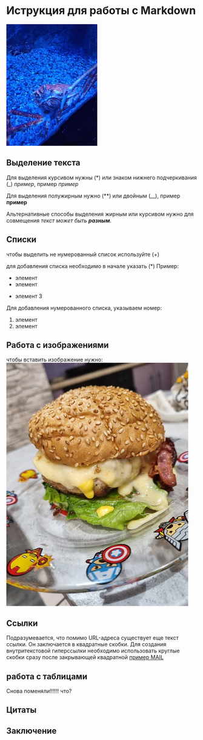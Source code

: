 # Иструкция для работы с Markdown

![лого фото][def]

## Выделение текста

Для выделения курсивом нужны (*) или знаком нижнего подчеркивания (_) _пример_, пример *пример*

Для выделения полужирным нужно (**) или двойным (__), пример **пример**

Альтернативные способы выделения жирным или курсивом нужно для совмещения _текст может быть **разным**_.
## Списки

чтобы выделить не нумерованный список используйте (+)

для добавления списка необходимо в начале указать (*) Пример:
* элемент
* элемент
+ элемент 3

Для добавления нумерованного списка, указываем номер:
1. элемент
2. элемент

## Работа с изображениями

чтобы вставить изображение нужно:
![супер гамбургер](20220215_203454.jpg)

## Ссылки

Подразумевается, что помимо URL-адреса существует еще текст ссылки. Он заключается в квадратные скобки. Для создания внутритекстовой гиперссылки необходимо использовать круглые скобки сразу после закрывающей квадратной
[пример MAIL](http://mail.ru/ "Необязательная подсказка")

## работа с таблицами
        
Снова поменяли!!!!!!
что?        

## Цитаты

## Заключение

[def]: 1234.jpg